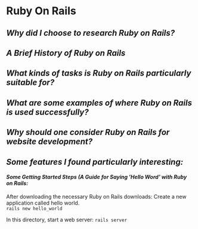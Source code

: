 # **Ruby On Rails**

## *Why did I choose to research Ruby on Rails?*

## *A Brief History of Ruby on Rails*

## *What kinds of tasks is Ruby on Rails particularly suitable for?*

## *What are some examples of where Ruby on Rails is used successfully?*

## *Why should one consider Ruby on Rails for website development?*

## *Some features I found particularly interesting:*

#### *Some Getting Started Steps (A Guide for Saying 'Hello Word' with Ruby on Rails:*
After downloading the necessary Ruby on Rails downloads:
Create a new application called hello world.  
`rails new hello_world`

In this directory, start a web server:
`rails server`


